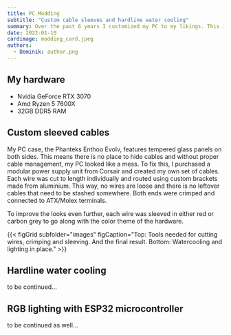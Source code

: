 ```yaml
---
title: PC Modding
subtitle: "Custom cable sleeves and hardline water cooling"
summary: Over the past 6 years I customized my PC to my likings. This includes creating custom sleeved cables with precise routing, a hardline watercooling loop for the CPU and lots of RGB lighting controlled by an ESP32 microcontroller.
date: 2022-01-10
cardimage: modding_card.jpeg
authors:
  - Dominik: author.png
---
```

## My hardware
- Nvidia GeForce RTX 3070
- Amd Ryzen 5 7600X
- 32GB DDR5 RAM


## Custom sleeved cables

My PC case, the Phanteks Enthoo Evolv, features tempered glass panels on both sides. This means there is no place to hide cables and without proper cable management, my PC looked like a mess. To fix this, I purchased a modular power supply unit from Corsair and created my own set of cables. Each wire was cut to length individually and routed using custom brackets made from aluminium. This way, no wires are loose and there is no leftover cables that need to be stashed somewhere. Both ends were crimped and connected to ATX/Molex terminals.

To improve the looks even further, each wire was sleeved in either red or carbon grey to go along with the color theme of the hardware.

{{< figGrid subfolder="images" figCaption="Top: Tools needed for cutting wires, crimping and sleeving. And the final result. Bottom: Watercooling and lighting in place." >}}

## Hardline water cooling

to be continued...

## RGB lighting with ESP32 microcontroller

to be continued as well...